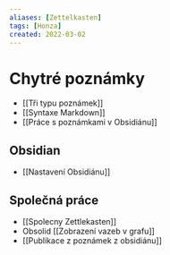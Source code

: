 ```yaml
---
aliases: [Zettelkasten]
tags: [Honza]
created: 2022-03-02
---
```


# Chytré poznámky
- [[Tři typu poznámek]]
- [[Syntaxe Markdown]]
- [[Práce s poznámkami v Obsidiánu]]


## Obsidian
- [[Nastavení Obsidiánu]]

## Společná práce
- [[Spolecny Zettlekasten]]
- Obsolid [[Zobrazení vazeb v grafu]]
- [[Publikace z poznámek z obsidiánu]]

